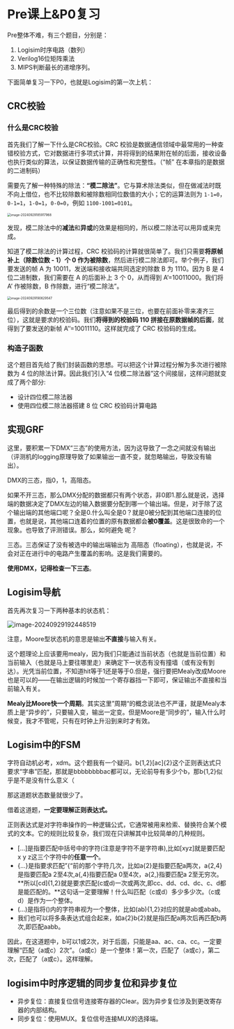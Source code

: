 # Pre课上&P0复习

Pre整体不难，有三个题目，分别是：

1. Logisim时序电路（数列）
2. Verilog16位矩阵乘法
3. MIPS判断最长的递增序列。

下面简单复习一下P0，也就是Logisim的第一次上机：

## CRC校验

### 什么是CRC校验

首先我们了解一下什么是CRC校验。CRC 校验是数据通信领域中最常用的一种查错校验方式，它对数据进行多项式计算，并将得到的结果附在帧的后面，接收设备也执行类似的算法，以保证数据传输的正确性和完整性。（“帧” 在本章指的是数据的二进制码）

需要先了解一种特殊的除法：**“模二除法”**。它与算术除法类似，但在做减法时既不向上借位，也不比较除数和被除数相同位数值的大小；它的运算法则为 `1-1=0`，`0-1=1`，`1-0=1`，`0-0=0`，例如 `1100-1001=0101`。

<img src="E:\myFolder_3\24秋\CO笔记\assets\image-20240929185917968.png" alt="image-20240929185917968" style="zoom:50%;" />

发现，模二除法中的**减法**和**异或**的效果是相同的，所以模二除法可以用异或来完成。

知道了模二除法的计算过程，CRC 校验码的计算就很简单了。我们只需要**将原帧补上（除数位数 - 1）个 0 作为被除数**，然后进行模二除法即可。举个例子，我们要发送的帧 A 为 10011，发送端和接收端共同选定的除数 B 为 1110。因为 B 是 4 位二进制数，我们需要在 A 的后面补上 3 个 0，从而得到 A’=10011000。我们将 A’ 作被除数，B 作除数，进行“模二除法”。

<img src="E:\myFolder_3\24秋\CO笔记\assets\image-20240929190629547.png" alt="image-20240929190629547" style="zoom:50%;" />

最后得到的余数是一个三位数（注意如果不是三位，也要在前面补零来凑齐三位），这就是要求的校验码。我们**将得到的校验码 110 拼接在原数据帧的后面**，就得到了要发送的新帧 A’’=10011110。这样就完成了 CRC 校验码的生成。

### 构造子函数

这个题目首先给了我们封装函数的思想。可以把这个计算过程分解为多次进行被除数为 4 位的除法计算。因此我们引入“4 位模二除法器”这个间接层，这样问题就变成了两个部分:

- 设计四位模二除法器
- 使用四位模二除法器搭建 8 位 CRC 校验码计算电路

## 实现GRF

这里，要积累一下DMX“三态”的使用方法，因为这导致了一念之间就没有输出（评测机的logging原理导致了如果输出一直不变，就忽略输出，导致没有输出）。

DMX的三态，指0，1，高阻态。

如果不开三态，那么DMX分配的数据都只有两个状态，非0即1.那么就是说，选择端的数据决定了DMX左边的输入数据要分配到哪一个输出端。但是，对于除了这个输出端的其他端口呢？全是0.什么叫全是0？就是0被分配到其他端口连接的位置，也就是说，其他端口连着的位置的原有数据都会**被0覆盖**。这是很致命的一个现象。也导致了评测错误。那么，如何避免 呢？

三态。三态保证了没有被选中的输出端输出为 高阻态（floating），也就是说，不会对正在进行中的电路产生覆盖的影响。这是我们需要的。

**使用DMX，记得检查一下三态**。

## Logisim导航

首先再次复习一下两种基本的状态机：

![image-20240929192448519](E:\myFolder_3\24秋\CO笔记\assets\image-20240929192448519.png)

注意，Moore型状态机的意思是输出**不直接**与输入有关。

这个题理论上应该要用mealy，因为我们只能通过当前状态（也就是当前位置）和当前输入（也就是马上要往哪里走）来确定下一状态有没有撞墙（或有没有到达）。光凭当前位置，不知道hit等于1还是等于0.但是，强行要把Mealy改成Moore也是可以的——在输出逻辑的时候加一个寄存器挡一下即可，保证输出不直接和当前输入有关。

**Mealy比Moore快一个周期**。其实这里”周期“的概念说法也不严谨，就是Mealy本质上是“异步的”，只要输入变，输出一定变。但是Moore是“同步的”，输入什么时候变，我才不管呢，只有在时钟上升沿到来时才有效。

## Logisim中的FSM

字符自动机必考，xdm。这个题我有一个疑问。b{1,2}[ac]{2}这个正则表达式只要求“字串”匹配，那就是bbbbbbbbac都可以，无论前导有多少个b，那b{1,2}似乎是不是没有什么意义（

那这道题状态数量就很少了。

借着这道题，**一定要理解正则表达式。**

正则表达式是对字符串操作的一种逻辑公式，它通常被用来检索、替换符合某个模式的文本。它的规则比较复杂，我们现在只讲解其中比较简单的几种规则。

- [...]是指要匹配中括号中的字符(注意是字符不是字符串),比如[xyz]就是要匹配x y z这三个字符中的**任意一个**。
- {...}是指要求匹配”{“前的那个字符几次，比如a{2}是指要匹配a两次，a{2,4}是指要匹配a 2至4次,a{,4}指要匹配a 0至4次，a{2,}指要匹配a 2至无穷次。**所以[cd]{1,2}就是要求匹配(c或d)一次或两次,即cc、dd、cd、dc、c、d都是能匹配的。**这句话一定要理解！什么叫匹配（c或d）多少多少次。（c或d）是作为一个整体。
- (...)是指将()内的字符串视为一个整体，比如(ab){1,2}对应的就是ab或abab。
- 我们也可以将多条表达式组合起来，如a{2}b{2}就是指匹配a两次后再匹配b两次,即匹配aabb。

因此，在这道题中，b可以1或2次，对于后面，只能是aa、ac、ca、cc。一定要理解“匹配（a或c）2次”。（a或c）是一个整体！第一次，匹配了（a或c），第二次，匹配了（a或c）。这样理解。

## logisim中时序逻辑的同步复位和异步复位

- 异步复位：直接复位信号连接寄存器的Clear。因为异步复位涉及到更改寄存器的内部结构。
- 同步复位：使用MUX。复位信号连接MUX的选择端。
